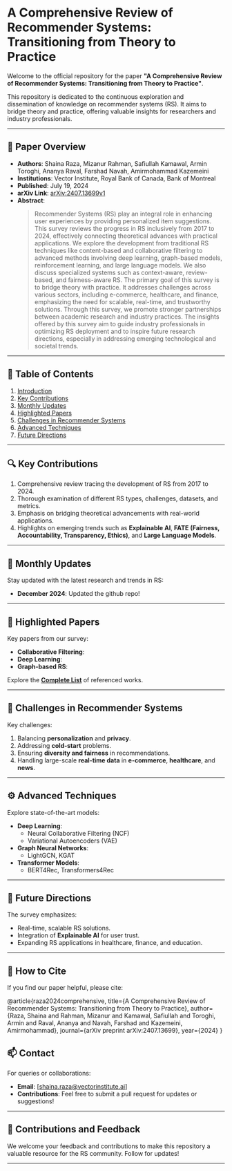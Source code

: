 # A Comprehensive Review of Recommender Systems: Transitioning from Theory to Practice

Welcome to the official repository for the paper **"A Comprehensive Review of Recommender Systems: Transitioning from Theory to Practice"**.

This repository is dedicated to the continuous exploration and dissemination of knowledge on recommender systems (RS). It aims to bridge theory and practice, offering valuable insights for researchers and industry professionals.

---

## 📄 **Paper Overview**
- **Authors**: Shaina Raza, Mizanur Rahman, Safiullah Kamawal, Armin Toroghi, Ananya Raval, Farshad Navah, Amirmohammad Kazemeini
- **Institutions**: Vector Institute, Royal Bank of Canada, Bank of Montreal
- **Published**: July 19, 2024
- **arXiv Link**: [arXiv:2407.13699v1](https://arxiv.org/abs/2407.13699)
- **Abstract**:
  > Recommender Systems (RS) play an integral role in enhancing user experiences by providing
personalized item suggestions. This survey reviews the progress in RS inclusively from 2017 to 2024,
effectively connecting theoretical advances with practical applications. We explore the development
from traditional RS techniques like content-based and collaborative filtering to advanced methods
involving deep learning, graph-based models, reinforcement learning, and large language models.
We also discuss specialized systems such as context-aware, review-based, and fairness-aware RS.
The primary goal of this survey is to bridge theory with practice. It addresses challenges across
various sectors, including e-commerce, healthcare, and finance, emphasizing the need for scalable,
real-time, and trustworthy solutions. Through this survey, we promote stronger partnerships between
academic research and industry practices. The insights offered by this survey aim to guide industry
professionals in optimizing RS deployment and to inspire future research directions, especially in
addressing emerging technological and societal trends.

---

## 📌 **Table of Contents**
1. [Introduction](#introduction)
2. [Key Contributions](#key-contributions)
3. [Monthly Updates](#monthly-updates)
4. [Highlighted Papers](#highlighted-papers)
5. [Challenges in Recommender Systems](#challenges-in-recommender-systems)
6. [Advanced Techniques](#advanced-techniques)
7. [Future Directions](#future-directions)

---

## 🔍 **Key Contributions**
1. Comprehensive review tracing the development of RS from 2017 to 2024.
2. Thorough examination of different RS types, challenges, datasets, and metrics.
3. Emphasis on bridging theoretical advancements with real-world applications.
4. Highlights on emerging trends such as **Explainable AI**, **FATE (Fairness, Accountability, Transparency, Ethics)**, and **Large Language Models**.

---

## 📅 **Monthly Updates**
Stay updated with the latest research and trends in RS:
- **December 2024**: Updated the github repo!

---

## 📝 **Highlighted Papers**
Key papers from our survey:
- **Collaborative Filtering**: 
- **Deep Learning**: 
- **Graph-based RS**:

Explore the **[Complete List](#)** of referenced works.

---

## 🚀 **Challenges in Recommender Systems**
Key challenges:
1. Balancing **personalization** and **privacy**.
2. Addressing **cold-start** problems.
3. Ensuring **diversity and fairness** in recommendations.
4. Handling large-scale **real-time data** in **e-commerce**, **healthcare**, and **news**.

---

## ⚙️ **Advanced Techniques**
Explore state-of-the-art models:
- **Deep Learning**:
  - Neural Collaborative Filtering (NCF)
  - Variational Autoencoders (VAE)
- **Graph Neural Networks**:
  - LightGCN, KGAT
- **Transformer Models**:
  - BERT4Rec, Transformers4Rec

---

## 🔮 **Future Directions**
The survey emphasizes:
- Real-time, scalable RS solutions.
- Integration of **Explainable AI** for user trust.
- Expanding RS applications in healthcare, finance, and education.

---

## 🌟 **How to Cite**
If you find our paper helpful, please cite:

@article{raza2024comprehensive,
  title={A Comprehensive Review of Recommender Systems: Transitioning from Theory to Practice},
  author={Raza, Shaina and Rahman, Mizanur and Kamawal, Safiullah and Toroghi, Armin and Raval, Ananya and Navah, Farshad and Kazemeini, Amirmohammad},
  journal={arXiv preprint arXiv:2407.13699},
  year={2024}
}

## 📫 **Contact**
For queries or collaborations:
- **Email**: [shaina.raza@vectorinstitute.ai]
- **Contributions**: Feel free to submit a pull request for updates or suggestions!

---

## 🎉 **Contributions and Feedback**
We welcome your feedback and contributions to make this repository a valuable resource for the RS community. Follow for updates!

---
